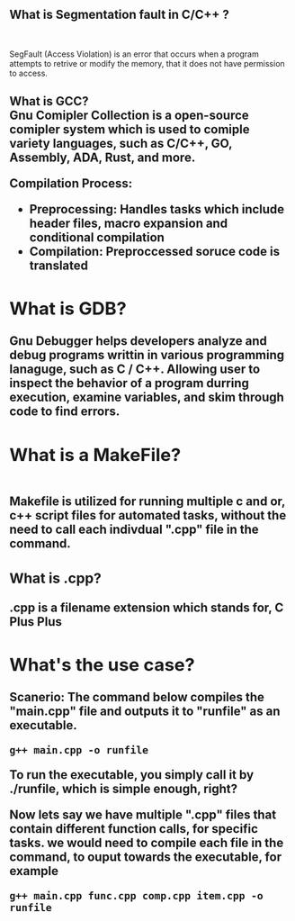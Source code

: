 <h2> What is Segmentation fault in C/C++ ?</h2>
<br>

SegFault (Access Violation) is an error that occurs when a program attempts to retrive or modify the memory, that it does not have permission to access.



<h2> What is GCC? <h/2>
<br>
Gnu Comipler Collection is a open-source comipler system  which is used to comiple variety languages, such as
C/C++, GO, Assembly, ADA, Rust, and more.

Compilation Process:
- Preprocessing: Handles tasks which include header files, macro expansion and conditional compilation
- Compilation: Preproccessed soruce code is translated


<h2>What is GDB? </h2> 
Gnu Debugger helps developers analyze and debug programs writtin in various programming lanaguge, such as 
C / C++. Allowing user to inspect the behavior of a program durring execution, examine variables, and skim through code to find errors.


<h2> What is a MakeFile? </h2>
<br>
Makefile is utilized for running multiple c and or, c++ script files for automated tasks, without the need to call each indivdual ".cpp" file in the command.

<h3>What is .cpp? </h3>
.cpp is a filename extension which stands for, C Plus Plus

<h2> What's the use case? </h2>
Scanerio: The command below compiles the "main.cpp" file and outputs it to "runfile" as an executable.

```
g++ main.cpp -o runfile
```
To run the executable, you simply call it by ./runfile, which is simple enough, right?

Now lets say we have multiple ".cpp" files that contain different function calls, for specific tasks.
we would need to compile each file in the command, to ouput towards the executable, for example

```
g++ main.cpp func.cpp comp.cpp item.cpp -o runfile 
```